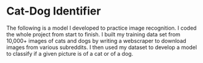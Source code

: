 # Cat-Dog Identifier

The following is a model I developed to practice image recognition. I coded the whole project from start to finish. I built my training data set from 10,000+ images of cats and dogs by writing a webscraper to download images from various subreddits. I then used my dataset to develop a model to classify if a given picture is of a cat or of a dog.
